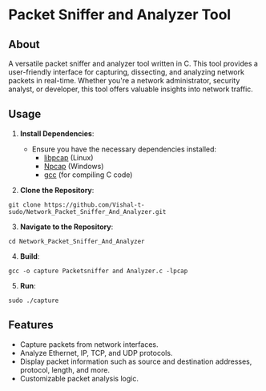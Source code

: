 # Packet Sniffer and Analyzer Tool

## About

A versatile packet sniffer and analyzer tool written in C. This tool provides a user-friendly interface for capturing, dissecting, and analyzing network packets in real-time. Whether you're a network administrator, security analyst, or developer, this tool offers valuable insights into network traffic.

## Usage

1. **Install Dependencies**:
   - Ensure you have the necessary dependencies installed:
     - [libpcap](https://www.tcpdump.org/) (Linux)
     - [Npcap](https://nmap.org/npcap/) (Windows)
     - [gcc](https://gcc.gnu.org/) (for compiling C code)
   
2. **Clone the Repository**:
```
git clone https://github.com/Vishal-t-sudo/Network_Packet_Sniffer_And_Analyzer.git
```


3. **Navigate to the Repository**:
```
cd Network_Packet_Sniffer_And_Analyzer
```


4. **Build**:
```
gcc -o capture Packetsniffer and Analyzer.c -lpcap
```

5. **Run**:
```
sudo ./capture
```

## Features

- Capture packets from network interfaces.
- Analyze Ethernet, IP, TCP, and UDP protocols.
- Display packet information such as source and destination addresses, protocol, length, and more.
- Customizable packet analysis logic.



